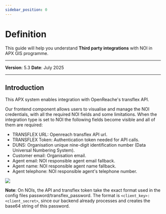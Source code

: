 ```yaml
---
sidebar_position: 0
---
```

# Definition

This guide will help you understand **Third party integrations** with NOI in APX GIS programme.

------------

**Version**: 5.3
**Date**: July 2025

------------
## **Introduction**

This APX system enables integration with OpenReache's transflex API.

Our frontend component allows users to visualise and manage the NOI credentials, with all the required NOI fields and some limitations.
When the integration type is set to NOI the following fields become visible and all of them are required:

* TRANSFLEX URL: Openreach transflex API url.
* TRANSFLEX Token: Authentication token needed for API calls.
* DUNS: Organisation unique nine-digit identification number (Data Universal Numbering System).
* Customer email: Organisation email.
* Agent email: NOI responsible agent email fallback.
* Agent name: NOI responsible agent name fallback.
* Agent telephone: NOI responsible agent's telephone number.

![](/img/Third-party-integrations/thirdPI-screens16.png)

**Note**: On NOIs, the API and transflex token take the exact format used in the config files password/transflex_password. The format is `<client_key>:<client_secret>`, since our backend already processes and creates the base64 string of this password.